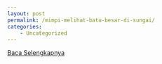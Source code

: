 ```yaml
---
layout: post
permalink: /mimpi-melihat-batu-besar-di-sungai/
categories:
    - Uncategorized
---
```


[Baca Selengkapnya](/02)